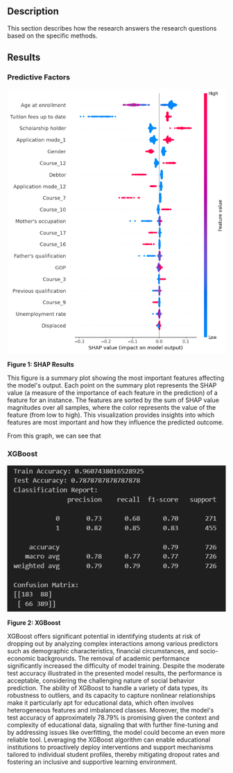 ## Description
This section describes how the research answers the research questions based on the specific methods.

## Results

### Predictive Factors

<img src="SHAP.png" alt="SHAP">

**Figure 1: SHAP Results**

This figure is a summary plot showing the most important features affecting the model's output. Each point on the summary plot represents the SHAP value (a measure of the importance of each feature in the prediction) of a feature for an instance. The features are sorted by the sum of SHAP value magnitudes over all samples, where the color represents the value of the feature (from low to high). This visualization provides insights into which features are most important and how they influence the predicted outcome.

From this graph, we can see that 
### XGBoost

<img src="XGBoost.png" alt="XGBoost">

**Figure 2: XGBoost**

XGBoost offers significant potential in identifying students at risk of dropping out by analyzing complex interactions among various predictors such as demographic characteristics, financial circumstances, and socio-economic backgrounds. The removal of academic performance significantly increased the difficulty of model training. Despite the moderate test accuracy illustrated in the presented model results, the performance is acceptable, considering the challenging nature of social behavior prediction. The ability of XGBoost to handle a variety of data types, its robustness to outliers, and its capacity to capture nonlinear relationships make it particularly apt for educational data, which often involves heterogeneous features and imbalanced classes. Moreover, the model's test accuracy of approximately 78.79% is promising given the context and complexity of educational data, signaling that with further fine-tuning and by addressing issues like overfitting, the model could become an even more reliable tool. Leveraging the XGBoost algorithm can enable educational institutions to proactively deploy interventions and support mechanisms tailored to individual student profiles, thereby mitigating dropout rates and fostering an inclusive and supportive learning environment.

